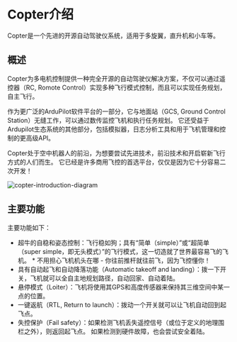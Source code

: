 # Copter介绍

Copter是一个先进的开源自动驾驶仪系统，适用于多旋翼，直升机和小车等。

## 概述

Copter为多电机控制提供一种完全开源的自动驾驶仪解决方案，不仅可以通过遥控器（RC, Romote Control）实现多种飞行模式控制，而且可以实现任务规划，自主飞行。

作为更广泛的ArduPilot软件平台的一部分，它与地面站（GCS, Ground Control Station）无缝工作，可以通过数传监控飞机和执行任务规划。 它还受益于Ardupilot生态系统的其他部分，包括模拟器，日志分析工具和用于飞机管理和控制的更高级API。

Copter处于空中机器人的前沿，为想要尝试先进技术，前沿技术和开启崭新飞行方式的人们而生。 它已经是许多商用飞控的首选平台，仅仅是因为它十分容易二次开发！

![copter-introduction-diagram](http://ardupilot.org/copter/_images/copter-introduction-diagram.jpg)

## 主要功能

主要功能如下：
* 超牛的自稳和姿态控制：飞行稳如狗；具有“简单（simple）”或“超简单（super simple，即无头模式）”的飞行模式，这一切造就了世界最容易飞的飞机。
* 不用担心飞机机头在哪 - 你往前推杆就往前飞，因为飞控懂你！
* 具有自动起飞和自动降落功能（Automatic takeoff and landing）：拨一下开关，飞机就可以全自主地规划路径，自动回家、自动着陆。
* 悬停模式（Loiter）：飞机将使用其GPS和高度传感器来保持其三维空间中某一点的位置。
* 一键返航（RTL, Return to launch）：拨动一个开关就可以让飞机自动回到起飞点。
* 失控保护（Fail safety）：如果检测飞机丢失遥控信号（或位于定义的地理围栏之外），则返回起飞点。 如果检测到硬件故障，也会尝试安全着陆。
